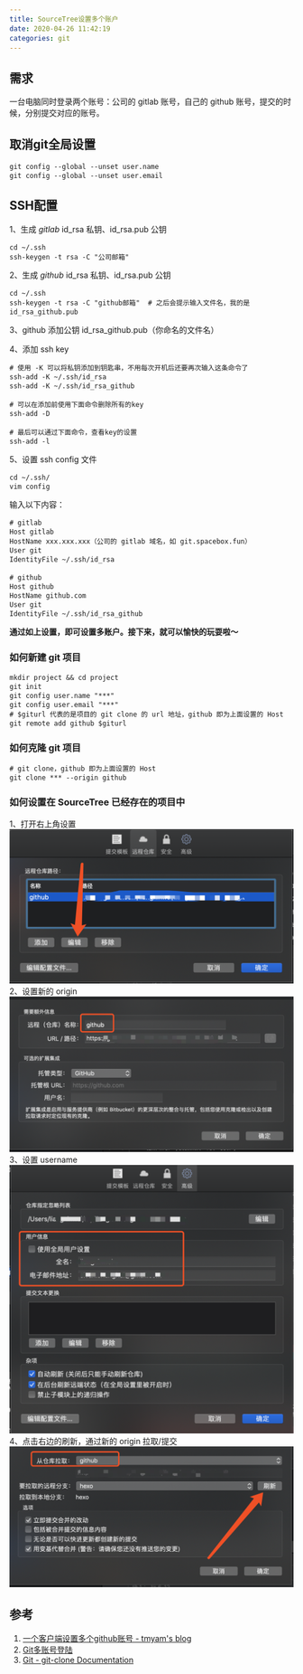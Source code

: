 ```yaml
---
title: SourceTree设置多个账户
date: 2020-04-26 11:42:19
categories: git
---
```


## 需求
一台电脑同时登录两个账号：公司的 gitlab 账号，自己的 github 账号，提交的时候，分别提交对应的账号。

## 取消git全局设置
```
git config --global --unset user.name
git config --global --unset user.email
```

## SSH配置
1、生成 *gitlab* id_rsa 私钥、id_rsa.pub 公钥
```
cd ~/.ssh
ssh-keygen -t rsa -C "公司邮箱"
```
2、生成 *github* id_rsa 私钥、id_rsa.pub 公钥
```
cd ~/.ssh
ssh-keygen -t rsa -C "github邮箱"  # 之后会提示输入文件名，我的是 id_rsa_github.pub
```
3、github 添加公钥 id_rsa_github.pub（你命名的文件名）

4、添加 ssh key
```
# 使用 -K 可以将私钥添加到钥匙串，不用每次开机后还要再次输入这条命令了
ssh-add -K ~/.ssh/id_rsa
ssh-add -K ~/.ssh/id_rsa_github

# 可以在添加前使用下面命令删除所有的key
ssh-add -D

# 最后可以通过下面命令，查看key的设置
ssh-add -l
```
5、设置 ssh config 文件
```
cd ~/.ssh/
vim config
```
输入以下内容：
```
# gitlab
Host gitlab
HostName xxx.xxx.xxx（公司的 gitlab 域名，如 git.spacebox.fun）
User git
IdentityFile ~/.ssh/id_rsa

# github
Host github
HostName github.com
User git
IdentityFile ~/.ssh/id_rsa_github
```

**通过如上设置，即可设置多账户。接下来，就可以愉快的玩耍啦～**


### 如何新建 git 项目
```
mkdir project && cd project
git init
git config user.name "***"
git config user.email "***"
# $giturl 代表的是项目的 git clone 的 url 地址，github 即为上面设置的 Host
git remote add github $giturl
```
### 如何克隆 git 项目
```
# git clone，github 即为上面设置的 Host
git clone *** --origin github
```
### 如何设置在 SourceTree 已经存在的项目中

1、打开右上角设置
![项目设置](/images/WX20200426-121200@2x.png)
2、设置新的 origin
![origin](/images/WX20200426-121304@2x.png)
3、设置 username
![username](/images/WX20200426-121341@2x.png)
4、点击右边的刷新，通过新的 origin 拉取/提交
![拉取/提交](/images/WX20200426-121701@2x.png)

## 参考
1. [一个客户端设置多个github账号 - tmyam's blog](https://tmyam.github.io/blog/2014/05/07/duo-githubzhang-hu-she-zhi/)
2. [Git多账号登陆](https://blog.csdn.net/wzy_1988/article/details/19967465)
3. [Git - git-clone Documentation](https://git-scm.com/docs/git-clone/)
